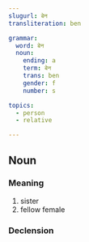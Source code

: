 ```yaml
---
slugurl: बेन
transliteration: ben

grammar: 
  word: बेन
  noun:
    ending: a
    term: बेन
    trans: ben
    gender: f
    number: s

topics: 
  - person
  - relative

---
```


## Noun

### Meaning

<word-meanings>

1. sister
2. fellow female

</word-meanings>

### Declension

<noun-decl :grammar="grammar" ></noun-decl>
